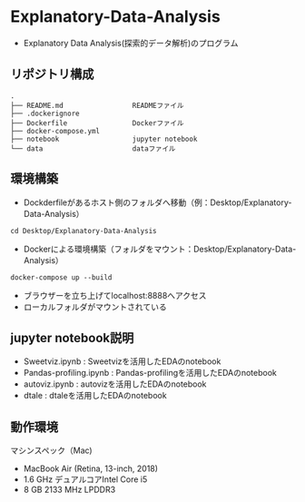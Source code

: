 # Explanatory-Data-Analysis
* Explanatory Data Analysis(探索的データ解析)のプログラム

## リポジトリ構成
```
.
├── README.md                 READMEファイル
├── .dockerignore        
├── Dockerfile                Dockerファイル
├── docker-compose.yml
├── notebook                  jupyter notebook
└── data                      dataファイル
```

## 環境構築

* Dockderfileがあるホスト側のフォルダへ移動（例：Desktop/Explanatory-Data-Analysis）
```
cd Desktop/Explanatory-Data-Analysis
```

* Dockerによる環境構築（フォルダをマウント：Desktop/Explanatory-Data-Analysis）
```
docker-compose up --build
```

* ブラウザーを立ち上げてlocalhost:8888へアクセス
* ローカルフォルダがマウントされている

## jupyter notebook説明
* Sweetviz.ipynb : Sweetvizを活用したEDAのnotebook
* Pandas-profiling.ipynb : Pandas-profilingを活用したEDAのnotebook
* autoviz.ipynb : autovizを活用したEDAのnotebook
* dtale : dtaleを活用したEDAのnotebook


## 動作環境
マシンスペック（Mac)
- MacBook Air (Retina, 13-inch, 2018)
- 1.6 GHz デュアルコアIntel Core i5
- 8 GB 2133 MHz LPDDR3
